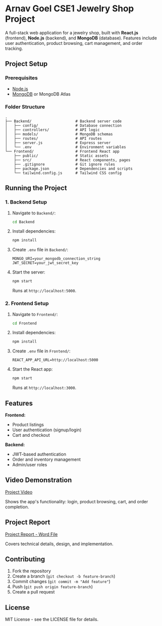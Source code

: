 # Arnav Goel CSE1 Jewelry Shop Project

A full-stack web application for a jewelry shop, built with **React.js** (frontend), **Node.js** (backend), and **MongoDB** (database). Features include user authentication, product browsing, cart management, and order tracking.

## Project Setup

### Prerequisites
- [Node.js](https://nodejs.org/)
- [MongoDB](https://www.mongodb.com/try/download/community) or MongoDB Atlas

### Folder Structure
```
.
├── Backend/                    # Backend server code
│   ├── config/                 # Database connection
│   ├── controllers/            # API logic
│   ├── models/                 # MongoDB schemas
│   ├── routes/                 # API routes
│   ├── server.js               # Express server
│   └── .env                    # Environment variables
└── Frontend/                   # Frontend React app
    ├── public/                 # Static assets
    ├── src/                    # React components, pages
    ├── .gitignore              # Git ignore rules
    ├── package.json            # Dependencies and scripts
    └── tailwind.config.js      # Tailwind CSS config
```

## Running the Project

### 1. Backend Setup
1. Navigate to `Backend/`:
   ```bash
   cd Backend
   ```
2. Install dependencies:
   ```bash
   npm install
   ```
3. Create `.env` file in `Backend/`:
   ```
   MONGO_URI=your_mongodb_connection_string
   JWT_SECRET=your_jwt_secret_key
   ```
4. Start the server:
   ```bash
   npm start
   ```
   Runs at `http://localhost:5000`.

### 2. Frontend Setup
1. Navigate to `Frontend/`:
   ```bash
   cd Frontend
   ```
2. Install dependencies:
   ```bash
   npm install
   ```
3. Create `.env` file in `Frontend/`:
   ```
   REACT_APP_API_URL=http://localhost:5000
   ```
4. Start the React app:
   ```bash
   npm start
   ```
   Runs at `http://localhost:3000`.

## Features
**Frontend:**
- Product listings
- User authentication (signup/login)
- Cart and checkout

**Backend:**
- JWT-based authentication
- Order and inventory management
- Admin/user roles

## Video Demonstration
[Project Video](https://drive.google.com/file/d/1yXsSCTnPJViWJJlk1bwrCqPM-ORzcAZ-/view?usp=sharing)

Shows the app's functionality: login, product browsing, cart, and order completion.

## Project Report
[Project Report - Word File](your_drive_link_here)

Covers technical details, design, and implementation.

## Contributing
1. Fork the repository
2. Create a branch (`git checkout -b feature-branch`)
3. Commit changes (`git commit -m "Add feature"`)
4. Push (`git push origin feature-branch`)
5. Create a pull request

## License
MIT License - see the LICENSE file for details.
